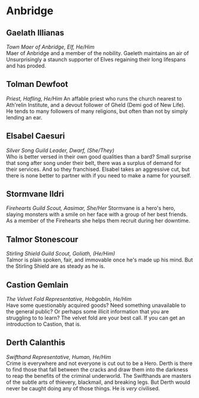 # Anbridge
## Gaelath Illianas  
*Town Maer of Anbridge, Elf, He/Him*  
Maer of Anbridge and a member of the nobility. Gaeleth maintains an air of  Unsurprisingly a staunch supporter of Elves regaining their long lifespans and has proded.
## Tolman Dewfoot
*Priest, Hafling, He/Him*
An affable priest who runs the church nearest to Ath'relin Institute, and a devout follower of Gheld (Demi god of New Life). He tends to many followers of many religions, but often than not by simply lending an ear. 
## Elsabel Caesuri  
*Silver Song Guild Leader, Dwarf, (She/They)*  
Who is better versed in their own good qualities than a bard? Small surprise that song after song under their belt, there was a surplus of demand for their services. And so they franchised. Elsabel takes an aggressive cut, but there is none better to partner with if you need to make a name for yourself.  
## Stormvane Ildri  
*Firehearts Guild Scout, Aasimar, She/Her*
Stormvane is a hero's hero, slaying monsters with a smile on her face with a group of her best friends. As a member of the Firehearts she helps them recruit during her downtime.  
## Talmor Stonescour  
*Stirling Shield Guild Scout, Goliath, (He/Him)*  
Talmor is plain spoken, fair, and immovable once he's made up his mind. But the Stirling Shield are as steady as he is.  
## Castion Gemlain  
*The Velvet Fold Representative, Hobgoblin, He/Him*  
Have some questionably acquired goods? Need something unavailable to the general public? Or perhaps some illicit information that you are struggling to to learn? The velvet fold are your best call. If you can get an introduction to Castion, that is.    
## Derth Calanthis  
*Swifthand Representative, Human, He/Him*  
Crime is everywhere and not everyone is cut out to be a Hero. Derth is there to find those that fall between the cracks and draw them into the darkness to reap the benefits of the criminal underworld. The Swifthands are masters of the subtle arts of thievery, blackmail, and breaking legs. But Derth would never be caught doing any of those things. He is *very* civilised.